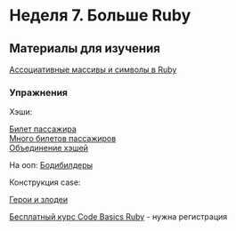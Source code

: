# Неделя 7. Больше Ruby

## Материалы для изучения

[Ассоциативные массивы и символы в Ruby](https://rubyrush.ru/steps/hashes-symbols)  

### Упражнения

Хэши:

[Билет пассажира](https://rubyrush.ru/steps/hashes-symbols-01)  
[Много билетов пассажиров](https://rubyrush.ru/steps/hashes-symbols-02)  
[Объединение хэшей](https://rubyrush.ru/steps/hashes-symbols-03)  

На ооп:
[Бодибилдеры](https://rubyrush.ru/steps/classes-objects-04)  

Конструкция case:

[Герои и злодеи](https://rubyrush.ru/steps/viselitsa-v2-01)  

[Бесплатный курс Code Basics Ruby](https://code-basics.com/ru/languages/ruby) - нужна регистрация

